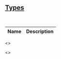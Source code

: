 <span name="types" id="asm_types">
</br>

## [Types](#asm_info)
</br>

Name | Description
:---|:---
<<list>>


<<api>>

</span>
